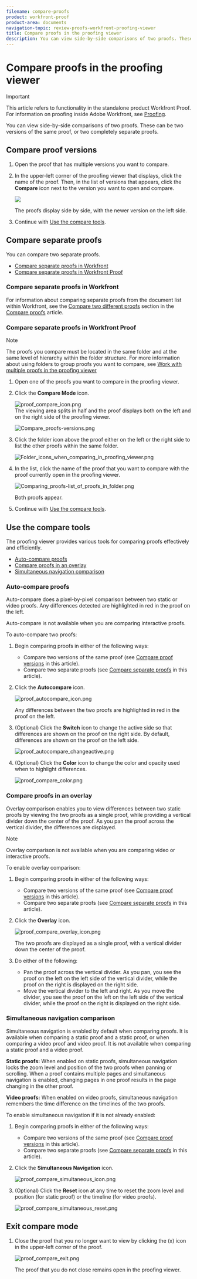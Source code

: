 ```yaml
---
filename: compare-proofs
product: workfront-proof
product-area: documents
navigation-topic: review-proofs-workfront-proofing-viewer
title: Compare proofs in the proofing viewer
description: You can view side-by-side comparisons of two proofs. These can be two versions of the same proof, or two completely separate proofs.
---
```


# Compare proofs in the proofing viewer

>[!IMPORTANT]
>
>This article refers to functionality in the standalone product Workfront Proof. For information on proofing inside Adobe Workfront, see [Proofing](../../../review-and-approve-work/proofing/proofing.md).

You can view side-by-side comparisons of two proofs. These can be two versions of the same proof, or two completely separate proofs.

## Compare proof versions

1. Open the proof that has multiple versions you want to compare.
1. In the upper-left corner of the proofing viewer that displays, click the name of the proof. Then, in the list of versions that appears, click the **Compare** icon next to the version you want to open and compare.

   ![](assets/compare-proofs-choose-version-350x115.jpg)

   The proofs display side by side, with the newer version on the left side.

   <!--
   <p class="preview" data-mc-conditions="QuicksilverOrClassic.Draft mode">Separate breadcrumbs above each proof allow you to view and go to the work item associated with the proof:</p>
   -->

   <!--
   <p class="preview" data-mc-conditions="QuicksilverOrClassic.Draft mode"> <img src="assets/compare-proofs-breadcrumbs-350x148.jpg" style="width: 350;height: 148;"> </p>
   -->

1. Continue with [Use the compare tools](#using-compare-tools).

## Compare separate proofs

You can compare two separate proofs.&nbsp;

* [Compare separate proofs in Workfront](#comparing-separate-proofs-in-workfront) 
* [Compare separate proofs in Workfront Proof](#comparing-separate-proofs-in-workfront-proof)

### Compare separate proofs in Workfront

For information about comparing separate proofs from the document list within Workfront, see the [Compare two different proofs](../../../review-and-approve-work/proofing/reviewing-proofs-within-workfront/review-a-proof/compare-proofs.md#comparing-two-proofs-from-a-document-list) section in the [Compare proofs](../../../review-and-approve-work/proofing/reviewing-proofs-within-workfront/review-a-proof/compare-proofs.md) article.

### Compare separate proofs in Workfront Proof

>[!NOTE]
>
>The proofs you compare must be located in the same folder and at the same level of hierarchy within the folder structure. For more information about using folders to group proofs you want to compare, see [Work with multiple proofs in the proofing viewer](../../../workfront-proof/wp-work-proofsfiles/review-proofs-wpv/work-with-multiple-proofs.md)&nbsp;

1. Open one of the proofs you want to compare in the proofing viewer.
1. Click the **Compare Mode** icon.

   ![proof_compare_icon.png](assets/proof-compare-icon.png)   
   The viewing area splits in half and the proof displays both on the left and on the right side of the proofing viewer.

   ![Compare_proofs-versions.png](assets/compare-proofs-versions-350x180.png)

1. Click the folder icon above the proof either on the left or the right side to list the other proofs within the same folder.

   ![Folder_icons_when_comparing_in_proofing_viewer.png](assets/folder-icons-when-comparing-in-proofing-viewer-350x121.png)

1. In the list, click the name of the proof that you want to compare with the proof currently open in the proofing viewer.

   ![Comparing_proofs-list_of_proofs_in_folder.png](assets/comparing-proofs-list-of-proofs-in-folder-350x89.png)

   Both proofs appear.

1. Continue with [Use the compare tools](#using-compare-tools).

## Use the compare tools

The proofing viewer provides various tools for comparing proofs effectively and efficiently.&nbsp;

* [Auto-compare proofs](#autocomparing-proofs) 
* [Compare proofs in an overlay](#comparing-proofs-in-an-overlay) 
* [Simultaneous navigation comparison](#simultaneous-navigation-comparison)

### Auto-compare proofs

Auto-compare does a pixel-by-pixel comparison between two static or video proofs. Any differences detected are highlighted in red in the proof on the left.

Auto-compare is not available when you are comparing interactive proofs.&nbsp;

To auto-compare two proofs:

1. Begin comparing proofs in either of the following ways:

   * Compare two versions of the same proof (see [Compare proof versions](#comparing-proof-versions) in this article).
   * Compare two separate proofs (see [Compare separate proofs](#comparing-separate-proofs) in this article).

1. Click the **Autocompare** icon.

   ![proof_autocompare_icon.png](assets/proof-autocompare-icon-31x32.png)

   Any differences between the two proofs are highlighted in red in the proof on the left.

1. (Optional) Click the **Switch** icon to change the active side so that differences are shown on the proof on the right side. By default, differences are shown on the proof on the left side.

   ![proof_autocompare_changeactive.png](assets/proof-autocompare-changeactive.png)

1. (Optional) Click the **Color** icon to change the color and opacity used when to highlight differences.

   ![proof_compare_color.png](assets/proof-compare-color.png)

### Compare proofs in an overlay

Overlay comparison enables you to view differences between two static proofs by viewing the two proofs as a single proof, while providing a vertical divider down the center of the proof. As you pan the proof across the vertical divider, the differences are displayed.&nbsp;

>[!NOTE]
>
>Overlay comparison is not available when you are comparing video or interactive proofs.&nbsp;

To enable overlay comparison:

1. Begin comparing proofs in either of the following ways:

   * Compare two versions of the same proof (see [Compare proof versions](#comparing-proof-versions) in this article).
   * Compare two separate proofs (see [Compare separate proofs](#comparing-separate-proofs) in this article).

1. Click the **Overlay** icon.

   ![proof_compare_overlay_icon.png](assets/proof-compare-overlay-icon.png)

   The two proofs are displayed as a single proof, with a vertical divider down the center of the proof.&nbsp;

1. Do either of the following:

   * Pan the proof across the vertical divider. As you pan, you see the proof on the left on the left side of the vertical divider, while the proof on the right is displayed on the right side.&nbsp;
   * Move the vertical divider to the left and right. As you move the divider,&nbsp;you see the proof on the left on the left side of the vertical divider, while the proof on the right is displayed on the right side.&nbsp;

### Simultaneous navigation comparison

Simultaneous navigation is enabled by default when comparing proofs. It is available when comparing a static proof and a static proof, or when comparing a video proof and video proof. It is not available when comparing a static proof and a video proof.

**Static proofs:** When enabled on static proofs, simultaneous navigation locks the zoom level and position of the two proofs when panning or scrolling. When a proof contains multiple pages and simultaneous navigation is enabled, changing pages in one proof results in the page changing in the other proof.

**Video proofs:** When enabled on video proofs, simultaneous navigation remembers the time difference on the timelines of the two proofs.

To enable simultaneous navigation if it is not already enabled:

1. Begin comparing proofs in either of the following ways:

   * Compare two versions of the same proof (see [Compare proof versions](#comparing-proof-versions) in this article).
   * Compare two separate proofs (see [Compare separate proofs](#comparing-separate-proofs) in this article).

1. Click the **Simultaneous Navigation** icon.

   ![proof_compare_simultaneous_icon.png](assets/proof-compare-simultaneous-icon.png)

1. (Optional) Click the **Reset** icon at any time to reset the zoom level and position (for static proof) or the timeline (for video proofs).

   ![proof_compare_simultaneous_reset.png](assets/proof-compare-simultaneous-reset.png)

## Exit compare mode

1. Close the proof that you no longer want to view by clicking the (x) icon in the upper-left corner of the proof.

   ![proof_compare_exit.png](assets/proof-compare-exit-350x163.png)

   The proof that you do not close remains open in the proofing viewer.&nbsp;

